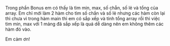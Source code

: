 Trong phần Bonus em có thấy là tìm min, max, số chẵn, số lẻ và tổng của array. Em chỉ mới làm 2 hàm cho tìm số chắn và số lẻ nhưng các hàm còn lại thì chưa vì trong hàm main thì em có sắp xếp và tính tổng array rồi thì việc tìm min, max với 1 mảng đã sắp xếp là quá dễ dàng nên em không thêm các hàm đó vào.

Em cảm ơn!
